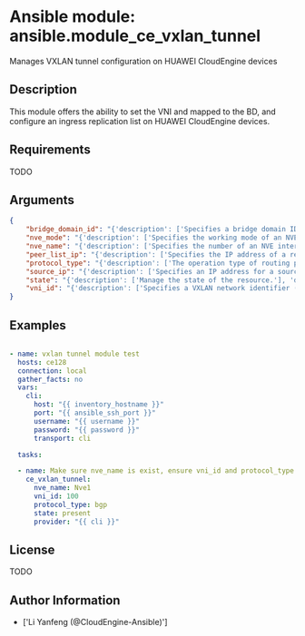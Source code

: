 # Ansible module: ansible.module_ce_vxlan_tunnel


Manages VXLAN tunnel configuration on HUAWEI CloudEngine devices

## Description

This module offers the ability to set the VNI and mapped to the BD, and configure an ingress replication list on HUAWEI CloudEngine devices.

## Requirements

TODO

## Arguments

``` json
{
    "bridge_domain_id": "{'description': ['Specifies a bridge domain ID. The value is an integer ranging from 1 to 16777215.']}",
    "nve_mode": "{'description': ['Specifies the working mode of an NVE interface.'], 'choices': ['mode-l2', 'mode-l3']}",
    "nve_name": "{'description': ['Specifies the number of an NVE interface. The value ranges from 1 to 2.']}",
    "peer_list_ip": "{'description': ['Specifies the IP address of a remote VXLAN tunnel endpoints (VTEP). The value is in dotted decimal notation.']}",
    "protocol_type": "{'description': ['The operation type of routing protocol.'], 'choices': ['bgp', 'null']}",
    "source_ip": "{'description': ['Specifies an IP address for a source VTEP. The value is in dotted decimal notation.']}",
    "state": "{'description': ['Manage the state of the resource.'], 'default': 'present', 'choices': ['present', 'absent']}",
    "vni_id": "{'description': ['Specifies a VXLAN network identifier (VNI) ID. The value is an integer ranging from 1 to 16000000.']}",
}
```

## Examples


``` yaml

- name: vxlan tunnel module test
  hosts: ce128
  connection: local
  gather_facts: no
  vars:
    cli:
      host: "{{ inventory_hostname }}"
      port: "{{ ansible_ssh_port }}"
      username: "{{ username }}"
      password: "{{ password }}"
      transport: cli

  tasks:

  - name: Make sure nve_name is exist, ensure vni_id and protocol_type is configured on Nve1 interface.
    ce_vxlan_tunnel:
      nve_name: Nve1
      vni_id: 100
      protocol_type: bgp
      state: present
      provider: "{{ cli }}"

```

## License

TODO

## Author Information
  - ['Li Yanfeng (@CloudEngine-Ansible)']
